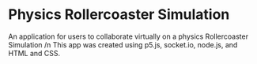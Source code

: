 # Physics Rollercoaster Simulation
An application for users to collaborate virtually on a physics Rollercoaster Simulation /n
This app was created using p5.js, socket.io, node.js, and HTML and CSS.
